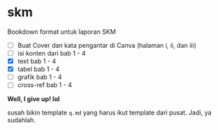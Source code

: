# skm
Bookdown format untuk laporan SKM

- [ ] Buat Cover dan kata pengantar di Canva (halaman i, ii, dan iii)
- [ ] isi konten dari bab 1 - 4
- [x] text bab 1 - 4
- [x] tabel bab 1 - 4
- [ ] grafik bab 1 - 4
- [ ] cross-ref bab 1 - 4

**Well, I give up! lol**

susah bikin template `q.md` yang harus ikut template dari pusat. Jadi, ya sudahlah.